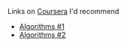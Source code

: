 Links on [Coursera](https://www.coursera.org) I'd recommend
- [Algorithms #1](https://www.coursera.org/learn/algorithms-part1)
- [Algorithms #2](https://www.coursera.org/learn/algorithms-part2)
